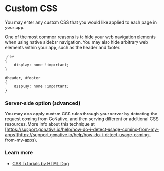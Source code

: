 # Custom CSS

You may enter any custom CSS that you would like applied to each page in your app.

One of the most common reasons is to hide your web navigation elements when using native sidebar navigation. You may also hide arbitrary web elements within your app, such as the header and footer.

```text
.nav
{ 
	display: none !important; 
}

#header, #footer
{ 
	display: none !important; 
}
```

### Server-side option \(advanced\)

You may also apply custom CSS rules through your server by detecting the request coming from GoNative, and then serving different or additional CSS resources. More info about this technique at [https://support.gonative.io/help/how-do-i-detect-usage-coming-from-my-apps](https://support.gonative.io/help/how-do-i-detect-usage-coming-from-my-apps).

### Learn more

* [CSS Tutorials by HTML Dog](http://www.htmldog.com/guides/css/)

